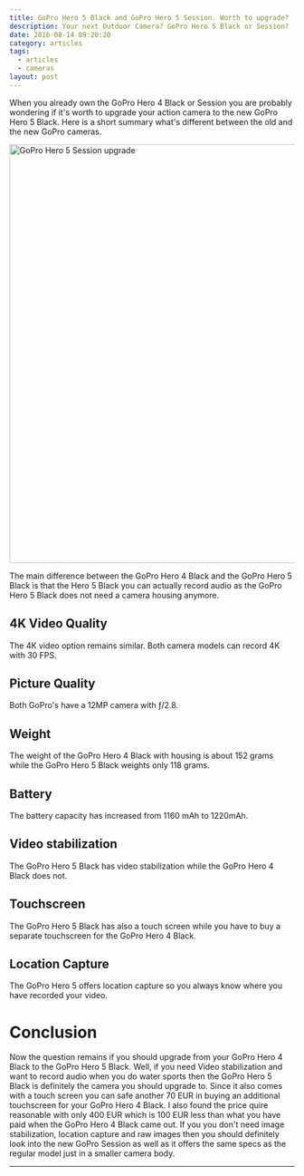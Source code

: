 ```yaml
---
title: GoPro Hero 5 Black and GoPro Hero 5 Session. Worth to upgrade?
description: Your next Outdoor Camera? GoPro Hero 5 Black or Session?
date: 2016-08-14 09:20:20
category: articles
tags:
  - articles
  - cameras
layout: post
---
```


When you already own the GoPro Hero 4 Black or Session you are probably wondering if it's worth to upgrade your action camera to the new GoPro Hero 5 Black. Here is a short summary what's different between the old and the new GoPro cameras.

<a data-flickr-embed="true"  href="https://www.flickr.com/photos/90204224@N07/26362312073/in/dateposted-public/" title="GoPro Hero 5 Session upgrade"><img src="https://c2.staticflickr.com/8/7093/26362312073_15772db9fc_o.jpg" width="1200" height="739" alt="GoPro Hero 5 Session upgrade"></a><script async src="//embedr.flickr.com/assets/client-code.js" charset="utf-8"></script>

<!--more-->

The main difference between the GoPro Hero 4 Black and the GoPro Hero 5 Black is that the Hero 5 Black you can actually record audio as the GoPro Hero 5 Black does not need a camera housing anymore.

## 4K Video Quality
The 4K video option remains similar. Both camera models can record 4K with 30 FPS. 

## Picture Quality
Both GoPro's have a 12MP camera with ƒ/2.8.

## Weight
The weight of the GoPro Hero 4 Black with housing is about 152 grams while the GoPro Hero 5 Black weights only 118 grams.

## Battery
The battery capacity has increased from 1160 mAh to 1220mAh.

## Video stabilization
The GoPro Hero 5 Black has video stabilization while the GoPro Hero 4 Black does not.

## Touchscreen
The GoPro Hero 5 Black has also a touch screen while you have to buy a separate touchscreen for the GoPro Hero 4 Black. 

## Location Capture
The GoPro Hero 5 offers location capture so you always know where you have recorded your video.

# Conclusion
Now the question remains if you should upgrade from your GoPro Hero 4 Black to the GoPro Hero 5 Black. Well, if you need Video stabilization and want to record audio when you do water sports then the GoPro Hero 5 Black is definitely the camera you should upgrade to. Since it also comes with a touch screen you can safe another 70 EUR in buying an additional touchscreen for your GoPro Hero 4 Black. I also found the price quire reasonable with only 400 EUR which is 100 EUR less than what you have paid when the GoPro Hero 4 Black came out. If you you don't need image stabilization, location capture and raw images then you should definitely look into the new GoPro Session as well as it offers the same specs as the regular model just in a smaller camera body.


---
<script type="text/javascript">
amzn_assoc_placement = "adunit0";
amzn_assoc_search_bar = "false";
amzn_assoc_tracking_id = "hikeve-20";
amzn_assoc_search_bar_position = "top";
amzn_assoc_ad_mode = "search";
amzn_assoc_ad_type = "smart";
amzn_assoc_marketplace = "amazon";
amzn_assoc_region = "US";
amzn_assoc_title = "Search Results from Amazon";
amzn_assoc_default_search_phrase = "GoPro Hero 5";
amzn_assoc_default_category = "All";
amzn_assoc_linkid = "4ceb5fab457ef9f18ca31d9888299986";
</script>
<script src="//z-na.amazon-adsystem.com/widgets/onejs?MarketPlace=US"></script>
